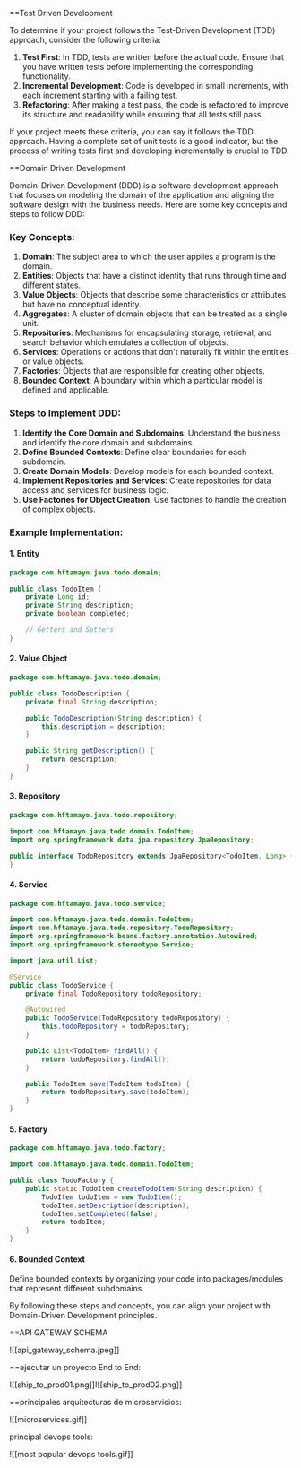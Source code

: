 
==Test Driven Development

To determine if your project follows the Test-Driven Development (TDD) approach, consider the following criteria:

1. **Test First**: In TDD, tests are written before the actual code. Ensure that you have written tests before implementing the corresponding functionality.
2. **Incremental Development**: Code is developed in small increments, with each increment starting with a failing test.
3. **Refactoring**: After making a test pass, the code is refactored to improve its structure and readability while ensuring that all tests still pass.

If your project meets these criteria, you can say it follows the TDD approach. Having a complete set of unit tests is a good indicator, but the process of writing tests first and developing incrementally is crucial to TDD.


==Domain Driven Development

Domain-Driven Development (DDD) is a software development approach that focuses on modeling the domain of the application and aligning the software design with the business needs. Here are some key concepts and steps to follow DDD:

### Key Concepts:
1. **Domain**: The subject area to which the user applies a program is the domain.
2. **Entities**: Objects that have a distinct identity that runs through time and different states.
3. **Value Objects**: Objects that describe some characteristics or attributes but have no conceptual identity.
4. **Aggregates**: A cluster of domain objects that can be treated as a single unit.
5. **Repositories**: Mechanisms for encapsulating storage, retrieval, and search behavior which emulates a collection of objects.
6. **Services**: Operations or actions that don't naturally fit within the entities or value objects.
7. **Factories**: Objects that are responsible for creating other objects.
8. **Bounded Context**: A boundary within which a particular model is defined and applicable.

### Steps to Implement DDD:
1. **Identify the Core Domain and Subdomains**: Understand the business and identify the core domain and subdomains.
2. **Define Bounded Contexts**: Define clear boundaries for each subdomain.
3. **Create Domain Models**: Develop models for each bounded context.
4. **Implement Repositories and Services**: Create repositories for data access and services for business logic.
5. **Use Factories for Object Creation**: Use factories to handle the creation of complex objects.

### Example Implementation:

#### 1. Entity
```java
package com.hftamayo.java.todo.domain;

public class TodoItem {
    private Long id;
    private String description;
    private boolean completed;

    // Getters and Setters
}
```

#### 2. Value Object
```java
package com.hftamayo.java.todo.domain;

public class TodoDescription {
    private final String description;

    public TodoDescription(String description) {
        this.description = description;
    }

    public String getDescription() {
        return description;
    }
}
```

#### 3. Repository
```java
package com.hftamayo.java.todo.repository;

import com.hftamayo.java.todo.domain.TodoItem;
import org.springframework.data.jpa.repository.JpaRepository;

public interface TodoRepository extends JpaRepository<TodoItem, Long> {
}
```

#### 4. Service
```java
package com.hftamayo.java.todo.service;

import com.hftamayo.java.todo.domain.TodoItem;
import com.hftamayo.java.todo.repository.TodoRepository;
import org.springframework.beans.factory.annotation.Autowired;
import org.springframework.stereotype.Service;

import java.util.List;

@Service
public class TodoService {
    private final TodoRepository todoRepository;

    @Autowired
    public TodoService(TodoRepository todoRepository) {
        this.todoRepository = todoRepository;
    }

    public List<TodoItem> findAll() {
        return todoRepository.findAll();
    }

    public TodoItem save(TodoItem todoItem) {
        return todoRepository.save(todoItem);
    }
}
```

#### 5. Factory
```java
package com.hftamayo.java.todo.factory;

import com.hftamayo.java.todo.domain.TodoItem;

public class TodoFactory {
    public static TodoItem createTodoItem(String description) {
        TodoItem todoItem = new TodoItem();
        todoItem.setDescription(description);
        todoItem.setCompleted(false);
        return todoItem;
    }
}
```

#### 6. Bounded Context
Define bounded contexts by organizing your code into packages/modules that represent different subdomains.

By following these steps and concepts, you can align your project with Domain-Driven Development principles.

==API GATEWAY SCHEMA

![[api_gateway_schema.jpeg]]



==ejecutar un proyecto End to End:

![[ship_to_prod01.png]]![[ship_to_prod02.png]]

==principales arquitecturas de microservicios:


![[microservices.gif]]

principal devops tools:

![[most popular devops tools.gif]]

